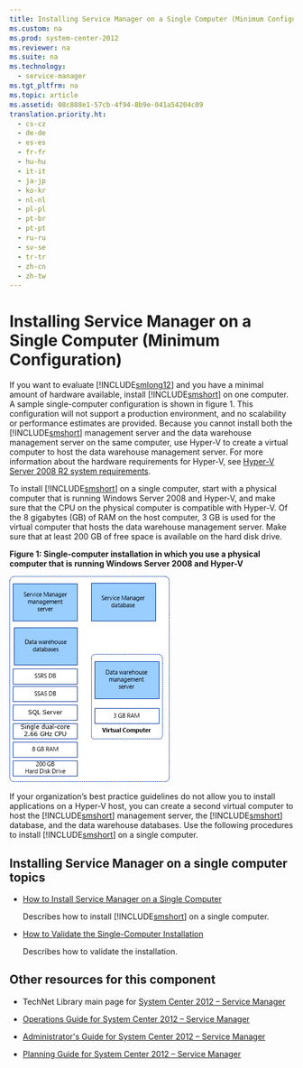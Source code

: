 ```yaml
---
title: Installing Service Manager on a Single Computer (Minimum Configuration)
ms.custom: na
ms.prod: system-center-2012
ms.reviewer: na
ms.suite: na
ms.technology: 
  - service-manager
ms.tgt_pltfrm: na
ms.topic: article
ms.assetid: 08c888e1-57cb-4f94-8b9e-041a54204c09
translation.priority.ht: 
  - cs-cz
  - de-de
  - es-es
  - fr-fr
  - hu-hu
  - it-it
  - ja-jp
  - ko-kr
  - nl-nl
  - pl-pl
  - pt-br
  - pt-pt
  - ru-ru
  - sv-se
  - tr-tr
  - zh-cn
  - zh-tw
---
```

# Installing Service Manager on a Single Computer (Minimum Configuration)
If you want to evaluate [!INCLUDE[smlong12](../../../sm/deploy/deploy-guide/includes/smlong12_md.md)] and you have a minimal amount of hardware available, install [!INCLUDE[smshort](../../../sm/deploy/deploy-guide/includes/smshort_md.md)] on one computer. A sample single\-computer configuration is shown in figure 1. This configuration will not support a production environment, and no scalability or performance estimates are provided. Because you cannot install both the [!INCLUDE[smshort](../../../sm/deploy/deploy-guide/includes/smshort_md.md)] management server and the data warehouse management server on the same computer, use Hyper\-V to create a virtual computer to host the data warehouse management server. For more information about the hardware requirements for Hyper\-V, see [Hyper\-V Server 2008 R2 system requirements](http://go.microsoft.com/fwlink/p/?LinkId=231898).  
  
 To install [!INCLUDE[smshort](../../../sm/deploy/deploy-guide/includes/smshort_md.md)] on a single computer, start with a physical computer that is running Windows Server 2008 and Hyper\-V, and make sure that the CPU on the physical computer is compatible with Hyper\-V. Of the 8 gigabytes \(GB\) of RAM on the host computer, 3 GB is used for the virtual computer that hosts the data warehouse management server. Make sure that at least 200 GB of free space is available on the hard disk drive.  
  
 **Figure 1: Single\-computer installation in which you use a physical computer that is running Windows Server 2008 and Hyper\-V**  
  
 ![Minimum Configuration for Service Manager2012](../../../sm/deploy/deploy-guide/media/MinimumConfigurationSCSM2012.gif "MinimumConfigurationSCSM2012")  
  
 If your organization’s best practice guidelines do not allow you to install applications on a Hyper\-V host, you can create a second virtual computer to host the [!INCLUDE[smshort](../../../sm/deploy/deploy-guide/includes/smshort_md.md)] management server, the [!INCLUDE[smshort](../../../sm/deploy/deploy-guide/includes/smshort_md.md)] database, and the data warehouse databases. Use the following procedures to install [!INCLUDE[smshort](../../../sm/deploy/deploy-guide/includes/smshort_md.md)] on a single computer.  
  
## Installing Service Manager on a single computer topics  
  
-   [How to Install Service Manager on a Single Computer](../../../sm/deploy/deploy-guide/How-to-Install-Service-Manager-on-a-Single-Computer.md)  
  
     Describes how to install [!INCLUDE[smshort](../../../sm/deploy/deploy-guide/includes/smshort_md.md)] on a single computer.  
  
-   [How to Validate the Single\-Computer Installation](../../../sm/deploy/deploy-guide/How-to-Validate-the-Single-Computer-Installation.md)  
  
     Describes how to validate the installation.  
  
## Other resources for this component  
  
-   TechNet Library main page for [System Center 2012 – Service Manager](http://go.microsoft.com/fwlink/p/?LinkId=220655)  
  
-   [Operations Guide for System Center 2012 – Service Manager](http://go.microsoft.com/fwlink/p/?LinkId=220656)  
  
-   [Administrator's Guide for System Center 2012 – Service Manager](http://go.microsoft.com/fwlink/p/?LinkId=209669)  
  
-   [Planning Guide for System Center 2012 – Service Manager](http://go.microsoft.com/fwlink/p/?LinkId=209672)